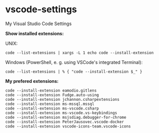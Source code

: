 # vscode-settings
My Visual Studio Code Settings

**Show installed extensions:**

UNIX:
```
code --list-extensions | xargs -L 1 echo code --install-extension
```
Windows (PowerShell, e. g. using VSCode's integrated Terminal):
```
code --list-extensions | % { "code --install-extension $_" }
```

**My prefered extensions:**
```
code --install-extension eamodio.gitlens
code --install-extension Fudge.auto-using
code --install-extension jchannon.csharpextensions
code --install-extension ms-mssql.mssql
code --install-extension ms-vscode.csharp
code --install-extension ms-vscode.vs-keybindings
code --install-extension msjsdiag.debugger-for-chrome
code --install-extension PeterJausovec.vscode-docker
code --install-extension vscode-icons-team.vscode-icons
```
